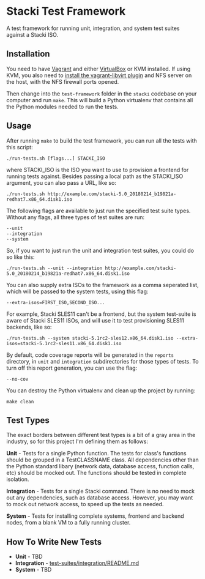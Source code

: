 # Stacki Test Framework

A test framework for running unit, integration, and system test suites against a Stacki ISO.

## Installation

You need to have [Vagrant](https://www.vagrantup.com/) and either [VirtualBox](https://www.virtualbox.org/) or KVM installed. If using KVM, you also need to [install the vagrant-libvirt plugin](https://github.com/vagrant-libvirt/vagrant-libvirt#installation) and NFS server on the host, with the NFS firewall ports opened.

Then change into the `test-framework` folder in the `stacki` codebase on your computer and run `make`. This will build a Python virtualenv that contains all the Python modules needed to run the tests.

## Usage

After running `make` to build the test framework, you can run all the tests with this script:
    
    ./run-tests.sh [flags...] STACKI_ISO

where STACKI_ISO is the ISO you want to use to provision a frontend for running tests against. Besides passing a local path as the STACKI_ISO argument, you can also pass a URL, like so:

    ./run-tests.sh http://example.com/stacki-5.0_20180214_b19821a-redhat7.x86_64.disk1.iso

The following flags are available to just run the specified test suite types. Without any flags, all three types of test suites are run:

    --unit
    --integration
    --system

So, if you want to just run the unit and integration test suites, you could do so like this:

    ./run-tests.sh --unit --integration http://example.com/stacki-5.0_20180214_b19821a-redhat7.x86_64.disk1.iso

You can also supply extra ISOs to the framework as a comma seperated list, which will be passed to the system tests, using this flag:

    --extra-isos=FIRST_ISO,SECOND_ISO...

For example, Stacki SLES11 can't be a frontend, but the system test-suite is aware of Stacki SLES11 ISOs, and will use it to test provisioning SLES11 backends, like so:

    ./run-tests.sh --system stacki-5.1rc2-sles12.x86_64.disk1.iso --extra-isos=stacki-5.1rc2-sles11.x86_64.disk1.iso

By default, code coverage reports will be generated in the `reports` directory, in `unit` and `integration` subdirectories for those types of tests. To turn off this report generation, you can use the flag:

    --no-cov

You can destroy the Python virtualenv and clean up the project by running:

    make clean

## Test Types

The exact borders between different test types is a bit of a gray area in the industry, so for this project I'm defining them as follows:

**Unit** - Tests for a single Python function. The tests for class's functions should be grouped in a TestCLASSNAME class. All dependencies other than the Python standard libary (network data, database access, function calls, etc) should be mocked out. The functions should be tested in complete isolation.

**Integration** - Tests for a single Stacki command. There is no need to mock out any dependencies, such as database
access. However, you may want to mock out network access, to speed up the tests as needed.

**System** - Tests for installing complete systems, frontend and backend nodes, from a blank VM to a fully running cluster.

## How To Write New Tests

* **Unit** - TBD
* **Integration** - [test-suites/integration/README.md](test-suites/integration/README.md)
* **System** - TBD

